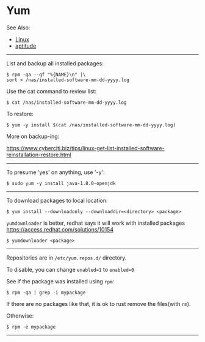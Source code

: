 # Yum

See Also:

 - [Linux](Linux.md)
 - [aptitude](Aptitude.md)

---

List and backup all installed packages:

    $ rpm -qa --qf "%{NAME}\n" |\
    sort > /nas/installed-software-mm-dd-yyyy.log

Use the cat command to review list:

    $ cat /nas/installed-software-mm-dd-yyyy.log

To restore:

    $ yum -y install $(cat /nas/installed-software-mm-dd-yyyy.log)

More on backup-ing:

https://www.cyberciti.biz/tips/linux-get-list-installed-software-reinstallation-restore.html

---

To presume 'yes' on anything, use '-y':

    $ sudo yum -y install java-1.8.0-openjdk

---

To download packages to local location:

    $ yum install --downloadonly --downloaddir=<directory> <package>

`yumdownloader` is better, redhat says it will work with installed packages
https://access.redhat.com/solutions/10154

    $ yumdownloader <package>
    
---

Repositories are in `/etc/yum.repos.d/` directory.

To disable, you can change `enabled=1` to `enabled=0`

See if the package was installed using `rpm`:

    $ rpm -qa | grep -i mypackage
    
If there are no packages like that, it is ok to rust remove the files(with `rm`).    

Otherwise:

    $ rpm -e mypackage
    
---
